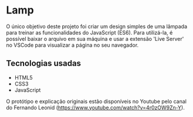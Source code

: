 # Lamp

O único objetivo deste projeto foi criar um design simples de uma lâmpada para treinar as funcionalidades do JavaScript (ES6). Para utilizá-la, é possível baixar o arquivo em sua máquina e usar a extensão 'Live Server' no VSCode para visualizar a página no seu navegador.

## Tecnologias usadas
* HTML5
* CSS3
* JavaScript

O protótipo e explicação originais estão disponíveis no Youtube pelo canal do Fernando Leonid (https://www.youtube.com/watch?v=4r0zOW9Zn-Y).
